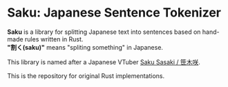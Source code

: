 # Saku: Japanese Sentence Tokenizer

**Saku** is a library for splitting Japanese text into sentences based on hand-made rules written in Rust. \
**"割く(saku)"** means "spliting something" in Japanese.


This library is named after a Japanese VTuber [Saku Sasaki / 笹木咲](https://www.youtube.com/channel/UCoztvTULBYd3WmStqYeoHcA).


This is the repository for original Rust implementations.